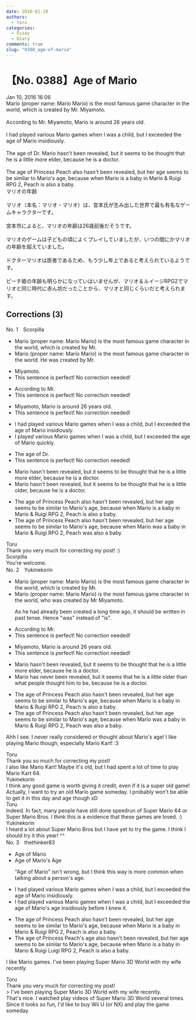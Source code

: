 ```yaml
---
date: 2016-01-10
authors:
  - toru
categories:
  - Essay
  - Diary
comments: true
slug: "0388_age-of-mario"
---
```


# 【No. 0388】Age of Mario
<div class="date">Jan 10, 2016 16:06</div>
<div id="post"><div id="body_show_ori">
Mario (proper name: Mario Mario) is the most famous game character in the world, which is created by Mr. Miyamoto.<br/><br/>According to Mr. Miyamoto, Mario is around 26 years old.<br/><br/>I had played various Mario games when I was a child, but I exceeded the age of Mario insidiously.<br/><br/>The age of Dr. Mario hasn't been revealed, but it seems to be thought that he is a little more elder, because he is a doctor.<br/><br/>The age of Princess Peach also hasn't been revealed, but her age seems to be similar to Mario's age, because when Mario is a baby in Mario &amp; Ruigi RPG 2, Peach is also a baby.
</div></div>

<!-- more -->

<div id="post_ja"><div id="body_show_mo">
マリオの年齢<br/><br/>マリオ（本名：マリオ・マリオ）は、宮本氏が生み出した世界で最も有名なゲームキャラクターです。<br/><br/>宮本市によると、マリオの年齢は26歳前後だそうです。<br/><br/>マリオのゲームは子どもの頃によくプレイしていましたが、いつの間にかマリオの年齢を超えていました。<br/><br/>ドクターマリオは医者であるため、もう少し年上であると考えられているようです。<br/><br/>ピーチ姫の年齢も明らかになっていはいませんが、マリオ＆ルイージRPG2でマリオと同じ時代に赤ん坊だったことから、マリオと同じくらいだと考えられます。
</div></div>

## Corrections (3)
<div id="block"><div class="first_name"> No. 1　<span class="just_name">Scorpilla</span></div><div id="block2">
<ul class="correction_field">
<li class="incorrect">Mario (proper name: Mario Mario) is the most famous game character in the world, which is created by Mr.</li>
<li class="corrected correct">
Mario (proper name: Mario Mario) is the most famous game character in the world. He was created by Mr.
</li>
</ul>
<ul class="correction_field">
<li class="incorrect">Miyamoto.</li>
<li class="corrected perfect">This sentence is perfect! No correction needed!</li>
</ul>
<ul class="correction_field">
<li class="incorrect">According to Mr.</li>
<li class="corrected perfect">This sentence is perfect! No correction needed!</li>
</ul>
<ul class="correction_field">
<li class="incorrect">Miyamoto, Mario is around 26 years old.</li>
<li class="corrected perfect">This sentence is perfect! No correction needed!</li>
</ul>
<ul class="correction_field">
<li class="incorrect">I had played various Mario games when I was a child, but I exceeded the age of Mario insidiously.</li>
<li class="corrected correct">
I played various Mario games when I was a child, but I exceeded the age of Mario quickly.
</li>
</ul>
<ul class="correction_field">
<li class="incorrect">The age of Dr.</li>
<li class="corrected perfect">This sentence is perfect! No correction needed!</li>
</ul>
<ul class="correction_field">
<li class="incorrect">Mario hasn't been revealed, but it seems to be thought that he is a little more elder, because he is a doctor.</li>
<li class="corrected correct">
Mario hasn't been revealed, but it seems to be thought that he is a little older, because he is a doctor.
</li>
</ul>
<ul class="correction_field">
<li class="incorrect">The age of Princess Peach also hasn't been revealed, but her age seems to be similar to Mario's age, because when Mario is a baby in Mario &amp; Ruigi RPG 2, Peach is also a baby.</li>
<li class="corrected correct">
The age of Princess Peach also hasn't been revealed, but her age seems to be similar to Mario's age, because when Mario was a baby in Mario &amp; Ruigi RPG 2, Peach was also a baby.
</li>
</ul>
</div><div class="name"><span class="just_name">Toru</span><br>
Thank you very much for correcting my post! :)
</div>
<div class="name"><span class="just_name">Scorpilla</span><br>
You're welcome.
</div>
</div>
<div id="block"><div class="first_name"> No. 2　<span class="just_name">Yukinekorin</span></div><div id="block2">
<ul class="correction_field">
<li class="incorrect">Mario (proper name: Mario Mario) is the most famous game character in the world, which is created by Mr.</li>
<li class="corrected correct">
Mario (proper name: Mario Mario) is the most famous game character in the world, <span class="f_blue">who was</span> created by Mr <span class="f_blue">Miyamoto.</span>
<p class="correction_comment">As he had already been created a long time ago, it should be written in past tense. Hence "was" instead of "is".</p>
</li>
</ul>
<ul class="correction_field">
<li class="incorrect">According to Mr.</li>
<li class="corrected perfect">This sentence is perfect! No correction needed!</li>
</ul>
<ul class="correction_field">
<li class="incorrect">Miyamoto, Mario is around 26 years old.</li>
<li class="corrected perfect">This sentence is perfect! No correction needed!</li>
</ul>
<ul class="correction_field">
<li class="incorrect">Mario hasn't been revealed, but it seems to be thought that he is a little more elder, because he is a doctor.</li>
<li class="corrected correct">
Mario <span class="f_blue">has never </span>been revealed, but it seems <span class="f_blue">that </span>he is a little <span class="f_blue">older than what people thought him to be</span>, because he is a doctor.
</li>
</ul>
<ul class="correction_field">
<li class="incorrect">The age of Princess Peach also hasn't been revealed, but her age seems to be similar to Mario's age, because when Mario is a baby in Mario &amp; Ruigi RPG 2, Peach is also a baby.</li>
<li class="corrected correct">
The age of Princess Peach also hasn't been revealed, but her age seems to be similar to Mario's age, because when Mario <span class="f_blue">was </span>a baby in Mario &amp; Ruigi RPG 2, Peach <span class="f_blue">was </span>also a baby.
</li>
</ul>
<p class="comment_small">
 Ahh I see. I never really considered or thought about Mario's age! I like playing Mario though, especially Mario Kart! :3
</p>

</div><div class="name"><span class="just_name">Toru</span><br>
Thank you so much for correcting my post! <br/>I also like Mario Kart! Maybe it's old, but I had spent a lot of time to play Mario Kart 64.
</div>
<div class="name"><span class="just_name">Yukinekorin</span><br>
I think any good game is worth giving it credit, even if it is a super old game! Actually, I want to try an old Mario game someday. I probably won't be able to get it in this day and age though xD
</div>
<div class="name"><span class="just_name">Toru</span><br>
Indeed. In fact, many people have still done speedrun of Super Mario 64 or Super Mario Bros. I think this is a evidence that these games are loved. :)
</div>
<div class="name"><span class="just_name">Yukinekorin</span><br>
I heard a lot about Super  Mario Bros but I have yet to try the game. I think I should try it this year! ^^
</div>
</div>
<div id="block"><div class="first_name"> No. 3　<span class="just_name">thethinker83</span></div><div id="block2">
<ul class="correction_field">
<li class="incorrect">Age of Mario</li>
<li class="corrected correct">
<span class="sline"><span class="f_red">Age of</span></span> Mario<span class="f_blue">'s Age</span>
<p class="correction_comment">"Age of Mario" isn't wrong, but I think this way is more common when talking about a person's age.</p>
</li>
</ul>
<ul class="correction_field">
<li class="incorrect">I had played various Mario games when I was a child, but I exceeded the age of Mario insidiously.</li>
<li class="corrected correct">
I had played various Mario games when I was a child, but I exceeded <span class="sline"><span class="f_red">the age of</span></span> Mario<span class="f_blue">'s age</span> <span class="sline"><span class="f_red">insidiously</span></span> <span class="f_blue">before I knew it</span>.
</li>
</ul>
<ul class="correction_field">
<li class="incorrect">The age of Princess Peach also hasn't been revealed, but her age seems to be similar to Mario's age, because when Mario is a baby in Mario &amp; Ruigi RPG 2, Peach is also a baby.</li>
<li class="corrected correct">
<span class="sline"><span class="f_red">The age of</span></span> Princess Peach<span class="f_blue">'s age</span> also hasn't been revealed, but her age seems to be similar to Mario's age, because when Mario is a baby in Mario &amp; <span class="sline"><span class="f_red">Ruigi</span></span> <span class="f_blue">Luigi</span> RPG 2, Peach is also a baby.
</li>
</ul>
<p class="comment_small">
 I like Mario games.  I've been playing Super Mario 3D World with my wife recently.
</p>

</div><div class="name"><span class="just_name">Toru</span><br>
Thank you very much for correcting my post! <br/>&gt; I've been playing Super Mario 3D World with my wife recently.<br/>That's nice. I watched play videos of Super Mario 3D World several times. Since it looks so fun, I'd like to buy Wii U (or NX) and play the game someday.
</div>
</div>

